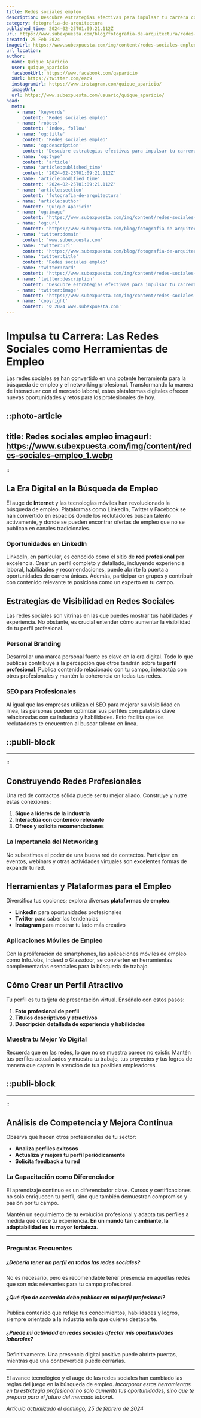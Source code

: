 ```yaml
---
title: Redes sociales empleo
description: Descubre estrategias efectivas para impulsar tu carrera con redes sociales. Consejos, tendencias y oportunidades de empleo en tu sector.
category: fotografia-de-arquitectura
published_time: 2024-02-25T01:09:21.112Z
url: https://www.subexpuesta.com/blog/fotografia-de-arquitectura/redes-sociales-empleo
created: 25 Feb 2024
imageUrl: https://www.subexpuesta.com/img/content/redes-sociales-empleo_1.webp
url_location:
author:
  name: Quique Aparicio
  user: quique_aparicio
  facebookUrl: https://www.facebook.com/qaparicio
  xUrl: https://twitter.com/eac9
  instagramUrl: https://www.instagram.com/quique_aparicio/
  imageUrl: 
  url: https://www.subexpuesta.com/usuario/quique_aparicio/
head:
  meta:
    - name: 'keywords'
      content: 'Redes sociales empleo'
    - name: 'robots'
      content: 'index, follow'
    - name: 'og:title'
      content: 'Redes sociales empleo'
    - name: 'og:description'
      content: 'Descubre estrategias efectivas para impulsar tu carrera con redes sociales. Consejos, tendencias y oportunidades de empleo en tu sector.'
    - name: 'og:type'
      content: 'article'
    - name: 'article:published_time'
      content: '2024-02-25T01:09:21.112Z'
    - name: 'article:modified_time'
      content: '2024-02-25T01:09:21.112Z'
    - name: 'article:section'
      content: 'fotografia-de-arquitectura'
    - name: 'article:author'
      content: 'Quique Aparicio'
    - name: 'og:image'
      content: 'https://www.subexpuesta.com/img/content/redes-sociales-empleo_1.webp'
    - name: 'og:url'
      content: 'https://www.subexpuesta.com/blog/fotografia-de-arquitectura/redes-sociales-empleo'
    - name: 'twitter:domain'
      content: 'www.subexpuesta.com'
    - name: 'twitter:url'
      content: 'https://www.subexpuesta.com/blog/fotografia-de-arquitectura/redes-sociales-empleo'
    - name: 'twitter:title'
      content: 'Redes sociales empleo'
    - name: 'twitter:card'
      content: 'https://www.subexpuesta.com/img/content/redes-sociales-empleo_1.webp'
    - name: 'twitter:description'
      content: 'Descubre estrategias efectivas para impulsar tu carrera con redes sociales. Consejos, tendencias y oportunidades de empleo en tu sector.'
    - name: 'twitter:image'
      content: 'https://www.subexpuesta.com/img/content/redes-sociales-empleo_1.webp'
    - name: 'copyright'
      content: '© 2024 www.subexpuesta.com'
---
```

# Impulsa tu Carrera: Las Redes Sociales como Herramientas de Empleo

Las redes sociales se han convertido en una potente herramienta para la búsqueda de empleo y el networking profesional. Transformando la manera de interactuar con el mercado laboral, estas plataformas digitales ofrecen nuevas oportunidades y retos para los profesionales de hoy.


::photo-article
---
title: Redes sociales empleo
imageurl: https://www.subexpuesta.com/img/content/redes-sociales-empleo_1.webp
---
::


## La Era Digital en la Búsqueda de Empleo
El auge de **Internet** y las tecnologías móviles han revolucionado la búsqueda de empleo. Plataformas como LinkedIn, Twitter y Facebook se han convertido en espacios donde los reclutadores buscan talento activamente, y donde se pueden encontrar ofertas de empleo que no se publican en canales tradicionales.

### **Oportunidades en LinkedIn**
LinkedIn, en particular, es conocido como el sitio de **red profesional** por excelencia. Crear un perfil completo y detallado, incluyendo experiencia laboral, habilidades y recomendaciones, puede abrirte la puerta a oportunidades de carrera únicas. Además, participar en grupos y contribuir con contenido relevante te posiciona como un experto en tu campo.

## Estrategias de Visibilidad en Redes Sociales
Las redes sociales son vitrinas en las que puedes mostrar tus habilidades y experiencia. No obstante, es crucial entender cómo aumentar la visibilidad de tu perfil profesional.

### **Personal Branding**
Desarrollar una marca personal fuerte es clave en la era digital. Todo lo que publicas contribuye a la percepción que otros tendrán sobre tu **perfil profesional**. Publica contenido relacionado con tu campo, interactúa con otros profesionales y mantén la coherencia en todas tus redes.

### **SEO para Profesionales**
Al igual que las empresas utilizan el SEO para mejorar su visibilidad en línea, las personas pueden optimizar sus perfiles con palabras clave relacionadas con su industria y habilidades. Esto facilita que los reclutadores te encuentren al buscar talento en línea.


  ::publi-block
  ---
  ---
  ::
  
  
## Construyendo Redes Profesionales
Una red de contactos sólida puede ser tu mejor aliado. Construye y nutre estas conexiones:

1. **Sigue a líderes de la industria**
1. **Interactúa con contenido relevante**
1. **Ofrece y solicita recomendaciones**

### **La Importancia del Networking**
No subestimes el poder de una buena red de contactos. Participar en eventos, webinars y otras actividades virtuales son excelentes formas de expandir tu red.

## Herramientas y Plataformas para el Empleo
Diversifica tus opciones; explora diversas **plataformas de empleo**:

- **LinkedIn** para oportunidades profesionales
- **Twitter** para saber las tendencias
- **Instagram** para mostrar tu lado más creativo

### **Aplicaciones Móviles de Empleo**
Con la proliferación de smartphones, las aplicaciones móviles de empleo como InfoJobs, Indeed o Glassdoor, se convierten en herramientas complementarias esenciales para la búsqueda de trabajo.

## Cómo Crear un Perfil Atractivo
Tu perfil es tu tarjeta de presentación virtual. Enséñalo con estos pasos:

1. **Foto profesional de perfil**
1. **Títulos descriptivos y atractivos**
1. **Descripción detallada de experiencia y habilidades**

### **Muestra tu Mejor Yo Digital**
Recuerda que en las redes, lo que no se muestra parece no existir. Mantén tus perfiles actualizados y muestra tu trabajo, tus proyectos y tus logros de manera que capten la atención de tus posibles empleadores.


  ::publi-block
  ---
  ---
  ::
  
  
## Análisis de Competencia y Mejora Continua
Observa qué hacen otros profesionales de tu sector:

- **Analiza perfiles exitosos**
- **Actualiza y mejora tu perfil periódicamente**
- **Solicita feedback a tu red**

### **La Capacitación como Diferenciador**
El aprendizaje continuo es un diferenciador clave. Cursos y certificaciones no solo enriquecen tu perfil, sino que también demuestran compromiso y pasión por tu campo.

Mantén un seguimiento de tu evolución profesional y adapta tus perfiles a medida que crece tu experiencia. **En un mundo tan cambiante, la adaptabilidad es tu mayor fortaleza**.

---

### Preguntas Frecuentes

##### ¿Debería tener un perfil en todas las redes sociales?

No es necesario, pero es recomendable tener presencia en aquellas redes que son más relevantes para tu campo profesional.

##### ¿Qué tipo de contenido debo publicar en mi perfil profesional?

Publica contenido que refleje tus conocimientos, habilidades y logros, siempre orientado a la industria en la que quieres destacarte.

##### ¿Puede mi actividad en redes sociales afectar mis oportunidades laborales?

Definitivamente. Una presencia digital positiva puede abrirte puertas, mientras que una controvertida puede cerrarlas.

---

El avance tecnológico y el auge de las redes sociales han cambiado las reglas del juego en la búsqueda de empleo. *Incorporar estas herramientas en tu estrategia profesional no solo aumenta tus oportunidades, sino que te prepara para el futuro del mercado laboral*.

_Artículo actualizado el domingo, 25 de febrero de 2024_